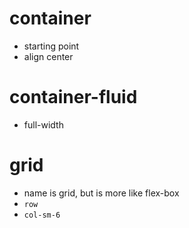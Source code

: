 # container

- starting point
- align center

# container-fluid

- full-width

# grid

- name is grid, but is more like flex-box
- `row`
- `col-sm-6`

